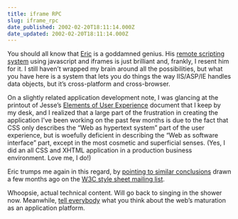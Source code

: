 ```yaml
---
title: iframe RPC
slug: iframe_rpc
date_published: 2002-02-20T18:11:14.000Z
date_updated: 2002-02-20T18:11:14.000Z
---
```


You should all know that [Eric](http://www.glish.com) is a goddamned genius. His [remote scripting system](http://www.oreillynet.com/pub/a/javascript/2002/02/08/iframe.html) using javascript and iframes is just brilliant and, frankly, I resent him for it. I still haven’t wrapped my brain around all the possibilities, but what you have here is a system that lets you do things the way IIS/ASP/IE handles data objects, but it’s cross-platform and cross-browser.

On a slightly related application development note, I was glancing at the printout of Jesse’s [Elements of User Experience](http://www.jjg.net/ia/elements.pdf) document that I keep by my desk, and I realized that a large part of the frustration in creating the application I’ve been working on the past few months is due to the fact that CSS only describes the “Web as hypertext system” part of the user experience, but is woefully deficient in describing the “Web as software interface” part, except in the most cosmetic and superficial senses. (Yes, I did an all CSS and XHTML application in a production business environment. Love me, I do!)

Eric trumps me again in this regard, by [pointing to similar conclusions](http://www.glish.com/archive.asp?file=2002_02_17_archive.xml#9895798) drawn a few months ago on the [W3C style sheet mailing list](http://lists.w3.org/Archives/Public/www-style/2001Oct/0172.html).

Whoopsie, actual technical content. Will go back to singing in the shower now. Meanwhile, [tell everybody](javascript:viewComments(9928204)) what you think about the web’s maturation as an application platform.
